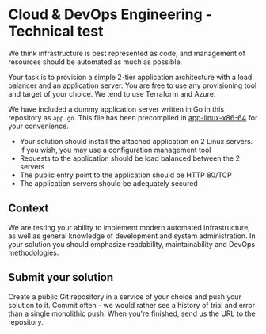 # Cloud & DevOps Engineering - Technical test
We think infrastructure is best represented as code, and management of resources should be automated as much as possible.

Your task is to provision a simple 2-tier application architecture with a load balancer and an application server. You are free to use any provisioning tool and target of your choice. We tend to use Terraform and Azure.

We have included a dummy application server written in Go in this repository as `app.go`. This file has been precompiled in [app-linux-x86-64](https://github.com/halfords-digital/cloud-devops-technical-test/releases/download/release/app-linux-x86-64) for your convenience.

* Your solution should install the attached application on 2 Linux servers. If you wish, you may use a configuration management tool
* Requests to the application should be load balanced between the 2 servers
* The public entry point to the application should be HTTP 80/TCP
* The application servers should be adequately secured

## Context
We are testing your ability to implement modern automated infrastructure, as well as general knowledge of development and system administration. In your solution you should emphasize readability, maintainability and DevOps methodologies.

## Submit your solution
Create a public Git repository in a service of your choice and push your solution to it. Commit often - we would rather see a history of trial and error than a single monolithic push. When you're finished, send us the URL to the repository.
